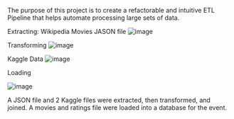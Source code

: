 The purpose of this project is to create a refactorable and intuitive ETL Pipeline that helps automate processing large sets of data.

Extracting:
Wikipedia Movies JASON file
![image](https://user-images.githubusercontent.com/86276329/144187020-016fe08f-90c3-4c23-bfa2-83839d4517cf.png)

Transforming
![image](https://user-images.githubusercontent.com/86276329/144188262-c8dd7238-596e-4d13-b529-49d084a9e47f.png)

Kaggle Data
![image](https://user-images.githubusercontent.com/86276329/144188726-9c416753-2bae-4028-84e2-8bbb5493adc4.png)


Loading

![image](https://user-images.githubusercontent.com/86276329/144189211-f3ebb505-1cb0-486a-bbd2-f8b72f4deaaa.png)

A JSON file and 2 Kaggle files were extracted, then transformed, and joined. A movies and ratings file were loaded into a database for the event.
